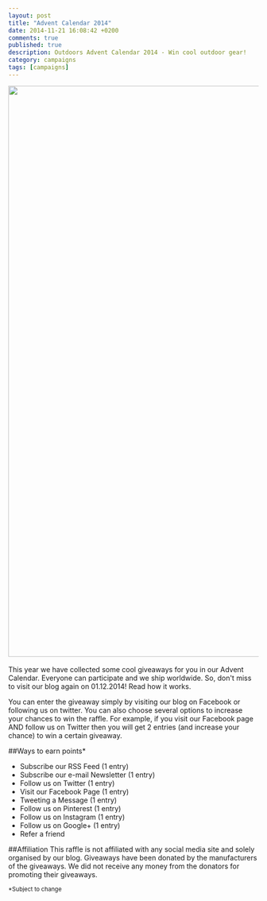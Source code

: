 ```yaml
---
layout: post
title: "Advent Calendar 2014"
date: 2014-11-21 16:08:42 +0200
comments: true
published: true
description: Outdoors Advent Calendar 2014 - Win cool outdoor gear!
category: campaigns
tags: [campaigns]
---
```

<a href="https://www.flickr.com/photos/90204224@N07/15658373079"><img src="https://farm8.staticflickr.com/7481/15658373079_b150a16f52_c.jpg" width="1150"></a>
<br><br>
This year we have collected some cool giveaways for you in our Advent Calendar. Everyone can participate and we ship worldwide. So, don't miss to visit our blog again on 01.12.2014! Read how it works.<!--more--><br>

You can enter the giveaway simply by visiting our blog on Facebook or following us on twitter.  You can also choose several options to increase your chances to win the raffle. For example, if you visit our Facebook page AND follow us on Twitter then you will get 2 entries (and increase your chance) to win a certain giveaway.

##Ways to earn points*

* Subscribe our RSS Feed (1 entry)
* Subscribe our e-mail Newsletter (1 entry)
* Follow us on Twitter (1 entry)
* Visit our Facebook Page (1 entry)
* Tweeting a Message (1 entry)
* Follow us on Pinterest (1 entry)
* Follow us on Instagram (1 entry)
* Follow us on Google+ (1 entry)
* Refer a friend

##Affiliation
This raffle is not affiliated with any social media site and solely organised by our blog. Giveaways have been donated by the manufacturers of the giveaways. We did not receive any money from the donators for promoting their giveaways.

<small>*Subject to change</small>
